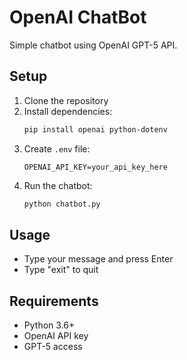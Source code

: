 # OpenAI ChatBot

Simple chatbot using OpenAI GPT-5 API.

## Setup

1. Clone the repository
2. Install dependencies:
   ```bash
   pip install openai python-dotenv
   ```
3. Create `.env` file:
   ```
   OPENAI_API_KEY=your_api_key_here
   ```
4. Run the chatbot:
   ```bash
   python chatbot.py
   ```

## Usage

- Type your message and press Enter
- Type "exit" to quit

## Requirements

- Python 3.6+
- OpenAI API key
- GPT-5 access
